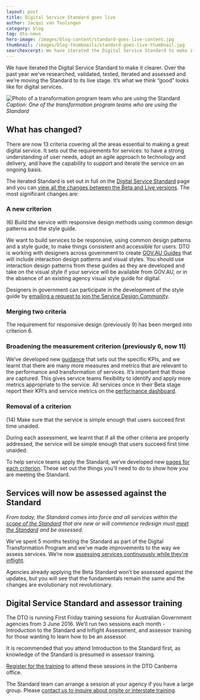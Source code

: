 ```yaml
---
layout: post
title: Digital Service Standard goes live
author: Jacqui van Teulingen
category: blog
tag: dto-news
hero-image: /images/blog-content/standard-goes-live-content.jpg
thumbnail: /images/blog-thumbnails/standard-goes-live-thumbnail.jpg
searchexcerpt: We have iterated the Digital Service Standard to make it clearer. Over the past year we've researched, validated, tested, iterated and assessed and we’re moving the Standard to its live stage. It’s what we think “good” looks like for digital services.
---
```


<div class="abstract" markdown="1">

We have iterated the Digital Service Standard to make it clearer. Over the past year we've researched, validated, tested, iterated and assessed and we’re moving the Standard to its live stage. It’s what we think “good” looks like for digital services.

</div>

![Photo of a transformation program team who are using the Standard]({{site.url}}{{page.hero-image}})
*Caption: One of the transformation program teams who are using the Standard*



## What has changed?

There are now 13 criteria covering all the areas essential to making a great digital service. It sets out the requirements for services: to have a strong understanding of user needs, adopt an agile approach to technology and delivery, and have the capability to support and iterate the service on an ongoing basis.

The iterated Standard is set out in full on the [Digital Service Standard](https://www.dto.gov.au/standard/) page and you can [view all the changes between the Beta and Live versions](https://www.dto.gov.au/standard/changes-to-standard/). The most significant changes are:

### A new criterion

(6) Build the service with responsive design methods using common design patterns and the style guide.

We want to build services to be responsive, using common design patterns and a style guide, to make things consistent and accessible for users. DTO is working with designers across government to create [GOV.AU Guides](https://www.dto.gov.au/standard/design-guides/gov-au-guides/) that will include interaction design patterns and visual styles. You should use interaction design patterns from these guides as they are developed and take on the visual style if your service will be available from GOV.AU, or in the absence of an existing agency visual style guide for digital.

Designers in government can participate in the development of the style guide by [emailing a request to join the Service Design Community](mailto:leisa.reichelt@digital.gov.au). 

### Merging two criteria

The requirement for responsive design (previously 9) has been merged into criterion 6.

### Broadening the measurement criterion (previously 6, now 11) 

We’ve developed new [guidance](https://www.dto.gov.au/standard/measuring-performance/) that sets out the specific KPIs, and we learnt that there are many more measures and metrics that are relevant to the performance and transformation of services. It’s important that those are captured. This gives service teams flexibility to identify and apply more metrics appropriate to the service. All services once in their Beta stage report their KPI’s and service metrics on the [performance dashboard](https://www.dto.gov.au/our-work/performance/). 

### Removal of a criterion 

(14) Make sure that the service is simple enough that users succeed first time unaided.

During each assessment, we learnt that if all the other criteria are properly addressed, the service will be simple enough that users succeed first time unaided. 

To help service teams apply the Standard, we’ve developed new [pages for each criterion](https://www.dto.gov.au/standard/). These set out the things you'll need to do to show how you are meeting the Standard. 

## Services will now be assessed against the Standard

*From today, the Standard comes into force and all services within the [scope of the Standard](https://www.dto.gov.au/standard/scope-of-standard/) that are new or will commence redesign must [meet the Standard](https://www.dto.gov.au/standard/meeting-standard/) and be assessed.*

We've spent 5 months testing the Standard as part of the Digital Transformation Program and we've made improvements to the way we assess services. We’re now [assessing services continuously while they're inflight](https://www.dto.gov.au/blog/in-flight-assessment-model/).  

Agencies already applying the Beta Standard won’t be assessed against the updates, but you will see that the fundamentals remain the same and the changes are evolutionary not revolutionary.

## Digital Service Standard and assessor training

The DTO is running First Friday training sessions for Australian Government agencies from 3 June 2016. We’ll run two sessions each month - Introduction to the Standard and Inflight Assessment, and assessor training for those wanting to learn how to be an assessor. 

It is recommended that you attend Introduction to the Standard first, as knowledge of the Standard is presumed in assessor training. 

[Register for the training](https://firstfridaytraining.eventbrite.com.au/) to attend these sessions in the DTO Canberra office.

The Standard team can arrange a session at your agency if you have a large group. Please [contact us to inquire about onsite or interstate training](mailto:standard@digital.gov.au).

